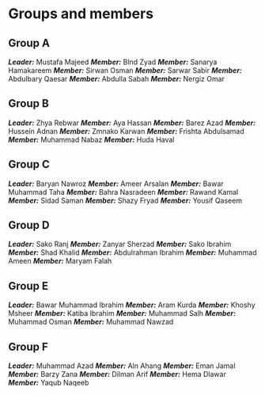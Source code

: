 # Groups and members

## Group A

<b><i>Leader:</i></b> Mustafa Majeed
<b><i>Member:</i></b> Blnd Zyad
<b><i>Member:</i></b> Sanarya Hamakareem
<b><i>Member:</i></b> Sirwan Osman
<b><i>Member:</i></b> Sarwar Sabir
<b><i>Member:</i></b> Abdulbary Qaesar
<b><i>Member:</i></b> Abdulla Sabah
<b><i>Member:</i></b> Nergiz Omar

## Group B

<b><i>Leader:</i></b> Zhya Rebwar
<b><i>Member:</i></b> Aya Hassan
<b><i>Member:</i></b> Barez Azad
<b><i>Member:</i></b> Hussein Adnan
<b><i>Member:</i></b> Zmnako Karwan
<b><i>Member:</i></b> Frishta Abdulsamad
<b><i>Member:</i></b> Muhammad Nabaz
<b><i>Member:</i></b> Huda Haval

## Group C

<b><i>Leader:</i></b> Baryan Nawroz
<b><i>Member:</i></b> Ameer Arsalan
<b><i>Member:</i></b> Bawar Muhammad Taha
<b><i>Member:</i></b> Bahra Nasradeen
<b><i>Member:</i></b> Rawand Kamal
<b><i>Member:</i></b> Sidad Saman
<b><i>Member:</i></b> Shazy Fryad
<b><i>Member:</i></b> Yousif Qaseem

## Group D

<b><i>Leader:</i></b> Sako Ranj
<b><i>Member:</i></b> Zanyar Sherzad
<b><i>Member:</i></b> Sako Ibrahim
<b><i>Member:</i></b> Shad Khalid
<b><i>Member:</i></b> Abdulrahman Ibrahim
<b><i>Member:</i></b> Muhammad Ameen
<b><i>Member:</i></b> Maryam Falah

## Group E

<b><i>Leader:</i></b> Bawar Muhammad Ibrahim
<b><i>Member:</i></b> Aram Kurda
<b><i>Member:</i></b> Khoshy Msheer
<b><i>Member:</i></b> Katiba Ibrahim
<b><i>Member:</i></b> Muhammad Salh
<b><i>Member:</i></b> Muhammad Osman
<b><i>Member:</i></b> Muhammad Nawzad

## Group F

<b><i>Leader:</i></b> Muhammad Azad
<b><i>Member:</i></b> Aln Ahang
<b><i>Member:</i></b> Eman Jamal
<b><i>Member:</i></b> Barzy Zana
<b><i>Member:</i></b> Dilman Arif
<b><i>Member:</i></b> Hema Dlawar
<b><i>Member:</i></b> Yaqub Naqeeb
